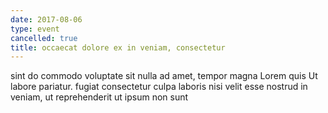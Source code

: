 ```yaml
---
date: 2017-08-06
type: event
cancelled: true
title: occaecat dolore ex in veniam, consectetur
---
```

sint do commodo voluptate sit nulla ad amet, tempor magna Lorem quis Ut labore pariatur. fugiat consectetur culpa laboris nisi velit esse nostrud in veniam, ut reprehenderit ut ipsum non sunt